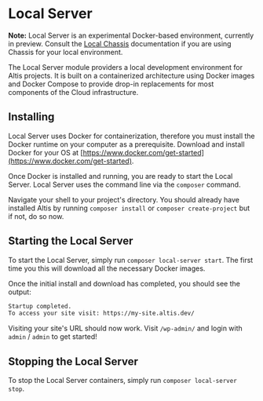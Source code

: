 # Local Server

**Note:** Local Server is an experimental Docker-based environment, currently in preview. Consult the [Local Chassis](docs://local-chassis) documentation if you are using Chassis for your local environment.

The Local Server module providers a local development environment for Altis projects. It is built on a containerized architecture using Docker images and Docker Compose to provide drop-in replacements for most components of the Cloud infrastructure.

## Installing

Local Server uses Docker for containerization, therefore you must install the Docker runtime on your computer as a prerequisite. Download and install Docker for your OS at [https://www.docker.com/get-started](https://www.docker.com/get-started).

Once Docker is installed and running, you are ready to start the Local Server. Local Server uses the command line via the `composer` command.

Navigate your shell to your project's directory. You should already have installed Altis by running `composer install` or `composer create-project` but if not, do so now.

## Starting the Local Server

To start the Local Server, simply run `composer local-server start`. The first time you this will download all the necessary Docker images.

Once the initial install and download has completed, you should see the output:

```sh
Startup completed.
To access your site visit: https://my-site.altis.dev/
```

Visiting your site's URL should now work. Visit `/wp-admin/` and login with `admin` / `admin` to get started!

## Stopping the Local Server

To stop the Local Server containers, simply run `composer local-server stop`.
